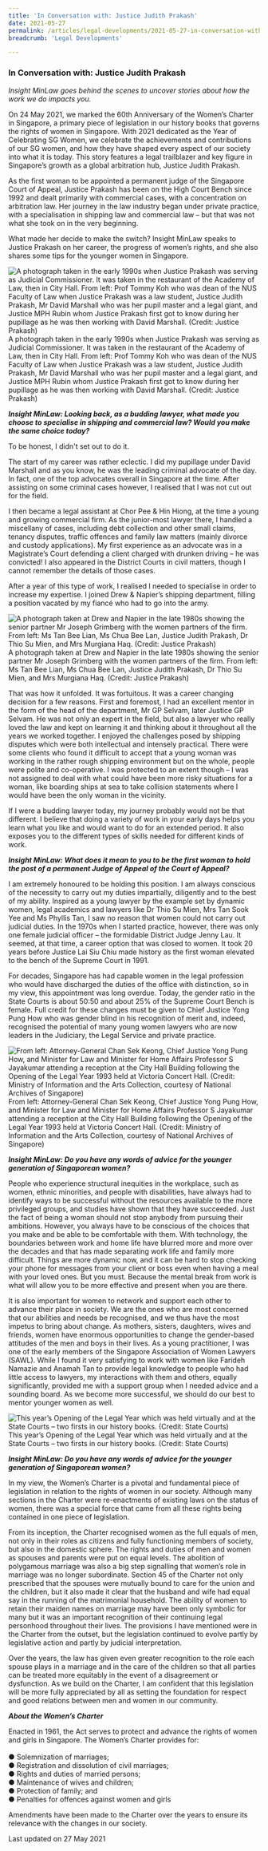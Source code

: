 ```yaml
---
title: 'In Conversation with: Justice Judith Prakash'
date: 2021-05-27
permalink: /articles/legal-developments/2021-05-27-in-conversation-with-justice-judith-prakash
breadcrumb: 'Legal Developments'

---
```



### **In Conversation with: Justice Judith Prakash**

<i>Insight MinLaw goes behind the scenes to uncover stories about how the work we do impacts you.</i>
<br>

On 24 May 2021, we marked the 60th Anniversary of the Women’s Charter in Singapore, a primary piece of legislation in our history books that governs the rights of women in Singapore. With 2021 dedicated as the Year of Celebrating SG Women, we celebrate the achievements and contributions of our SG women, and how they have shaped every aspect of our society into what it is today. This story features a legal trailblazer and key figure in Singapore’s growth as a global arbitration hub, Justice Judith Prakash.

As the first woman to be appointed a permanent judge of the Singapore Court of Appeal, Justice Prakash has been on the High Court Bench since 1992 and dealt primarily with commercial cases, with a concentration on arbitration law. Her journey in the law industry began under private practice, with a specialisation in shipping law and commercial law – but that was not what she took on in the very beginning.

What made her decide to make the switch? Insight MinLaw speaks to Justice Prakash on her career, the progress of women’s rights, and she also shares some tips for the younger women in Singapore.

<div class="image">
  <img src="/images/JusticeJudithPrakash 1.png/" title="A photograph taken in the early 1990s when Justice Prakash was serving as Judicial Commissioner. It was taken in the restaurant of the Academy of Law, then in City Hall.  From left: Prof Tommy Koh who was dean of the NUS Faculty of Law when Justice Prakash was a law student, Justice Judith Prakash, Mr David Marshall who was her pupil master and a legal giant, and Justice MPH Rubin whom Justice Prakash first got to know during her pupillage as he was then working with David Marshall. (Credit: Justice Prakash)" alt="A photograph taken in the early 1990s when Justice Prakash was serving as Judicial Commissioner. It was taken in the restaurant of the Academy of Law, then in City Hall.  From left: Prof Tommy Koh who was dean of the NUS Faculty of Law when Justice Prakash was a law student, Justice Judith Prakash, Mr David Marshall who was her pupil master and a legal giant, and Justice MPH Rubin whom Justice Prakash first got to know during her pupillage as he was then working with David Marshall. (Credit: Justice Prakash)">A photograph taken in the early 1990s when Justice Prakash was serving as Judicial Commissioner. It was taken in the restaurant of the Academy of Law, then in City Hall.  From left: Prof Tommy Koh who was dean of the NUS Faculty of Law when Justice Prakash was a law student, Justice Judith Prakash, Mr David Marshall who was her pupil master and a legal giant, and Justice MPH Rubin whom Justice Prakash first got to know during her pupillage as he was then working with David Marshall. (Credit: Justice Prakash)
</div>

<b><i>Insight MinLaw: Looking back, as a budding lawyer, what made you choose to specialise in shipping and commercial law? Would you make the same choice today?</i></b>

To be honest, I didn't set out to do it.

The start of my career was rather eclectic. I did my pupillage under David Marshall and as you know, he was the leading criminal advocate of the day. In fact, one of the top advocates overall in Singapore at the time. After assisting on some criminal cases however, I realised that I was not cut out for the field.

I then became a legal assistant at Chor Pee & Hin Hiong, at the time a young and growing commercial firm. As the junior-most lawyer there, I handled a miscellany of cases, including debt collection and other small claims, tenancy disputes, traffic offences and family law matters (mainly divorce and custody applications). My first experience as an advocate was in a Magistrate’s Court defending a client charged with drunken driving – he was convicted! I also appeared in the District Courts in civil matters, though I cannot remember the details of those cases.

After a year of this type of work, I realised I needed to specialise in order to increase my expertise. I joined Drew & Napier’s shipping department, filling a position vacated by my fiancé who had to go into the army.

<div class="image">
  <img src="/images/JusticeJudithPrakash 2.png/" title="A photograph taken at Drew and Napier in the late 1980s showing the senior partner Mr Joseph Grimberg with the women partners of the firm. From left: Ms Tan Bee Lian, Ms Chua Bee Lan, Justice Judith Prakash, Dr Thio Su Mien, and Mrs Murgiana Haq. (Credit: Justice Prakash)" alt="A photograph taken at Drew and Napier in the late 1980s showing the senior partner Mr Joseph Grimberg with the women partners of the firm. From left: Ms Tan Bee Lian, Ms Chua Bee Lan, Justice Judith Prakash, Dr Thio Su Mien, and Mrs Murgiana Haq. (Credit: Justice Prakash)">A photograph taken at Drew and Napier in the late 1980s showing the senior partner Mr Joseph Grimberg with the women partners of the firm. From left: Ms Tan Bee Lian, Ms Chua Bee Lan, Justice Judith Prakash, Dr Thio Su Mien, and Mrs Murgiana Haq. (Credit: Justice Prakash)
</div>

That was how it unfolded. It was fortuitous. It was a career changing decision for a few reasons. First and foremost, I had an excellent mentor in the form of the head of the department, Mr GP Selvam, later Justice GP Selvam. He was not only an expert in the field, but also a lawyer who really loved the law and kept on learning it and thinking about it throughout all the years we worked together. I enjoyed the challenges posed by shipping disputes which were both intellectual and intensely practical. There were some clients who found it difficult to accept that a young woman was working in the rather rough shipping environment but on the whole, people were polite and co-operative. I was protected to an extent though – I was not assigned to deal with what could have been more risky situations for a woman, like boarding ships at sea to take collision statements where I would have been the only woman in the vicinity.

If I were a budding lawyer today, my journey probably would not be that different. I believe that doing a variety of work in your early days helps you learn what you like and would want to do for an extended period. It also exposes you to the different types of skills needed for different kinds of work.

<b><i>Insight MinLaw: What does it mean to you to be the first woman to hold the post of a permanent Judge of Appeal of the Court of Appeal?</i></b>

I am extremely honoured to be holding this position. I am always conscious of the necessity to carry out my duties impartially, diligently and to the best of my ability. Inspired as a young lawyer by the example set by dynamic women, legal academics and lawyers like Dr Thio Su Mien, Mrs Tan Sook Yee and Ms Phyllis Tan, I saw no reason that women could not carry out judicial duties. In the 1970s when I started practice, however, there was only one female judicial officer – the formidable District Judge Jenny Lau. It seemed, at that time, a career option that was closed to women. It took 20 years before Justice Lai Siu Chiu made history as the first woman elevated to the bench of the Supreme Court in 1991.

For decades, Singapore has had capable women in the legal profession who would have discharged the duties of the office with distinction, so in my view, this appointment was long overdue. Today, the gender ratio in the State Courts is about 50:50 and about 25% of the Supreme Court Bench is female. Full credit for these changes must be given to Chief Justice Yong Pung How who was gender blind in his recognition of merit and, indeed, recognised the potential of many young women lawyers who are now leaders in the Judiciary, the Legal Service and private practice.

<div class="image">
  <img src="/images/JusticeJudithPrakash 3.jpg/" title="From left: Attorney-General Chan Sek Keong, Chief Justice Yong Pung How, and Minister for Law and Minister for Home Affairs Professor S Jayakumar attending a reception at the City Hall Building following the Opening of the Legal Year 1993 held at Victoria Concert Hall. (Credit: Ministry of Information and the Arts Collection, courtesy of National Archives of Singapore)" alt="From left: Attorney-General Chan Sek Keong, Chief Justice Yong Pung How, and Minister for Law and Minister for Home Affairs Professor S Jayakumar attending a reception at the City Hall Building following the Opening of the Legal Year 1993 held at Victoria Concert Hall. (Credit: Ministry of Information and the Arts Collection, courtesy of National Archives of Singapore)">From left: Attorney-General Chan Sek Keong, Chief Justice Yong Pung How, and Minister for Law and Minister for Home Affairs Professor S Jayakumar attending a reception at the City Hall Building following the Opening of the Legal Year 1993 held at Victoria Concert Hall. (Credit: Ministry of Information and the Arts Collection, courtesy of National Archives of Singapore)
</div>

<b><i>Insight MinLaw: Do you have any words of advice for the younger generation of Singaporean women?</i></b>

People who experience structural inequities in the workplace, such as women, ethnic minorities, and people with disabilities, have always had to identify ways to be successful without the resources available to the more privileged groups, and studies have shown that they have succeeded. Just the fact of being a woman should not stop anybody from pursuing their ambitions. However, you always have to be conscious of the choices that you make and be able to be comfortable with them. With technology, the boundaries between work and home life have blurred more and more over the decades and that has made separating work life and family more difficult. Things are more dynamic now, and it can be hard to stop checking your phone for messages from your client or boss even when having a meal with your loved ones. But you must. Because the mental break from work is what will allow you to be more effective and present when you are there.

It is also important for women to network and support each other to advance their place in society. We are the ones who are most concerned that our abilities and needs be recognised, and we thus have the most impetus to bring about change. As mothers, sisters, daughters, wives and friends, women have enormous opportunities to change the gender-based attitudes of the men and boys in their lives. As a young practitioner, I was one of the early members of the Singapore Association of Women Lawyers (SAWL). While I found it very satisfying to work with women like Farideh Namazie and Anamah Tan to provide legal knowledge to people who had little access to lawyers, my interactions with them and others, equally significantly, provided me with a support group when I needed advice and a sounding board. As we become more successful, we should do our best to mentor younger women as well.

<div class="image">
  <img src="/images/JusticeJudithPrakash 4.png/" title="This year’s Opening of the Legal Year which was held virtually and at the State Courts – two firsts in our history books. (Credit: State Courts)" alt="This year’s Opening of the Legal Year which was held virtually and at the State Courts – two firsts in our history books. (Credit: State Courts)">This year’s Opening of the Legal Year which was held virtually and at the State Courts – two firsts in our history books. (Credit: State Courts)
</div>

<b><i>Insight MinLaw: Do you have any words of advice for the younger generation of Singaporean women?</i></b>

In my view, the Women’s Charter is a pivotal and fundamental piece of legislation in relation to the rights of women in our society. Although many sections in the Charter were re-enactments of existing laws on the status of women, there was a special force that came from all these rights being contained in one piece of legislation.

From its inception, the Charter recognised women as the full equals of men, not only in their roles as citizens and fully functioning members of society, but also in the domestic sphere. The rights and duties of men and women as spouses and parents were put on equal levels. The abolition of polygamous marriage was also a big step signalling that women’s role in marriage was no longer subordinate. Section 45 of the Charter not only prescribed that the spouses were mutually bound to care for the union and the children, but it also made it clear that the husband and wife had equal say in the running of the matrimonial household. The ability of women to retain their maiden names on marriage may have been only symbolic for many but it was an important recognition of their continuing legal personhood throughout their lives. The provisions I have mentioned were in the Charter from the outset, but the legislation continued to evolve partly by legislative action and partly by judicial interpretation.

Over the years, the law has given even greater recognition to the role each spouse plays in a marriage and in the care of the children so that all parties can be treated more equitably in the event of a disagreement or dysfunction. As we build on the Charter, I am confident that this legislation will be more fully appreciated by all as setting the foundation for respect and good relations between men and women in our community.

<b><i>About the Women’s Charter</i></b>

Enacted in 1961, the Act serves to protect and advance the rights of women and girls in Singapore. The Women’s Charter provides for:
<br><br>●	Solemnization of marriages;
<br>●	Registration and dissolution of civil marriages;
<br>●	Rights and duties of married persons;
<br>●	Maintenance of wives and children;
<br>●	Protection of family; and
<br>●	Penalties for offences against women and girls

Amendments have been made to the Charter over the years to ensure its relevance with the changes in our society.

<p class="right-side-updated">Last updated on 27 May 2021</p>
